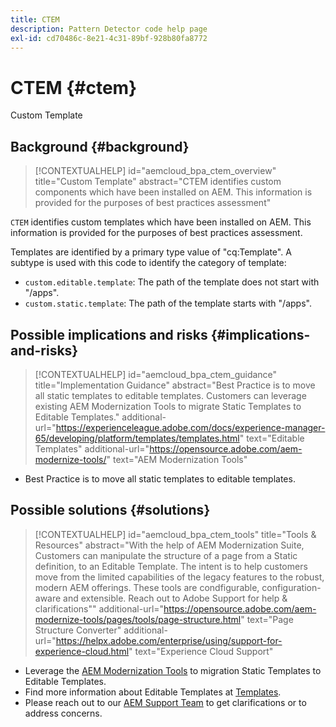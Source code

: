 ```yaml
---
title: CTEM
description: Pattern Detector code help page
exl-id: cd70486c-8e21-4c31-89bf-928b80fa8772
---
```

# CTEM {#ctem}

Custom Template

## Background {#background}

>[!CONTEXTUALHELP]
>id="aemcloud_bpa_ctem_overview"
>title="Custom Template"
>abstract="CTEM identifies custom components which have been installed on AEM. This information is provided for the purposes of best practices assessment"

`CTEM` identifies custom templates which have been installed on AEM. This information is provided for the purposes of best practices assessment.

Templates are identified by a primary type value of "cq:Template". A subtype is used with this code to identify the category of template:

* `custom.editable.template`: The path of the template does not start with "/apps".
* `custom.static.template`: The path of the template starts with "/apps".

## Possible implications and risks {#implications-and-risks}

>[!CONTEXTUALHELP]
>id="aemcloud_bpa_ctem_guidance"
>title="Implementation Guidance"
>abstract="Best Practice is to move all static templates to editable templates. Customers can leverage existing AEM Modernization Tools to migrate Static Templates to Editable Templates."
>additional-url="https://experienceleague.adobe.com/docs/experience-manager-65/developing/platform/templates/templates.html" text="Editable Templates"
>additional-url="https://opensource.adobe.com/aem-modernize-tools/" text="AEM Modernization Tools"

* Best Practice is to move all static templates to editable templates.

## Possible solutions {#solutions}

>[!CONTEXTUALHELP]
>id="aemcloud_bpa_ctem_tools"
>title="Tools & Resources"
>abstract="With the help of AEM Modernization Suite, Customers can manipulate the structure of a page from a Static definition, to an Editable Template. The intent is to help customers move from the limited capabilities of the legacy features to the robust, modern AEM offerings. These tools are condfigurable, configuration-aware and extensible. Reach out to Adobe Support for help & clarifications""
>additional-url="https://opensource.adobe.com/aem-modernize-tools/pages/tools/page-structure.html" text="Page Structure Converter"
>additional-url="https://helpx.adobe.com/enterprise/using/support-for-experience-cloud.html" text="Experience Cloud Support"

* Leverage the [AEM Modernization Tools](https://opensource.adobe.com/aem-modernize-tools/) to migration Static Templates to Editable Templates.
* Find more information about Editable Templates at [Templates](https://experienceleague.adobe.com/docs/experience-manager-65/developing/platform/templates/templates.html).
* Please reach out to our [AEM Support Team](https://helpx.adobe.com/enterprise/using/support-for-experience-cloud.html) to get clarifications or to address concerns.
